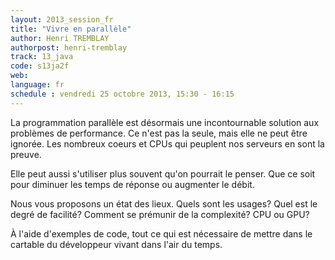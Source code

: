 ```yaml
---
layout: 2013_session_fr
title: "Vivre en parallèle"
author: Henri TREMBLAY
authorpost: henri-tremblay
track: 13_java
code: s13ja2f
web: 
language: fr
schedule : vendredi 25 octobre 2013, 15:30 - 16:15
---
```


La programmation parallèle est désormais une incontournable solution aux problèmes de performance. Ce n'est pas la seule, mais elle ne peut être ignorée. Les nombreux coeurs et CPUs qui peuplent nos serveurs en sont la preuve.

Elle peut aussi s'utiliser plus souvent qu'on pourrait le penser. Que ce soit pour diminuer les temps de réponse ou augmenter le débit.

Nous vous proposons un état des lieux. Quels sont les usages? Quel est le degré de facilité? Comment se prémunir de la complexité? CPU ou GPU?

À l'aide d'exemples de code, tout ce qui est nécessaire de mettre dans le cartable du développeur vivant dans l'air du temps.

